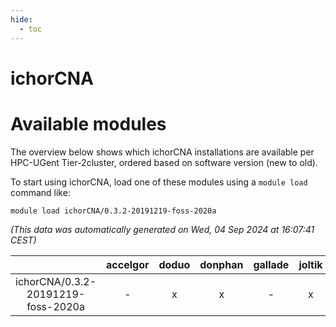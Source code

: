 ```yaml
---
hide:
  - toc
---
```


ichorCNA
========

# Available modules


The overview below shows which ichorCNA installations are available per HPC-UGent Tier-2cluster, ordered based on software version (new to old).

To start using ichorCNA, load one of these modules using a `module load` command like:

```shell
module load ichorCNA/0.3.2-20191219-foss-2020a
```

*(This data was automatically generated on Wed, 04 Sep 2024 at 16:07:41 CEST)*  

| |accelgor|doduo|donphan|gallade|joltik|shinx|skitty|
| :---: | :---: | :---: | :---: | :---: | :---: | :---: | :---: |
|ichorCNA/0.3.2-20191219-foss-2020a|-|x|x|-|x|-|x|
